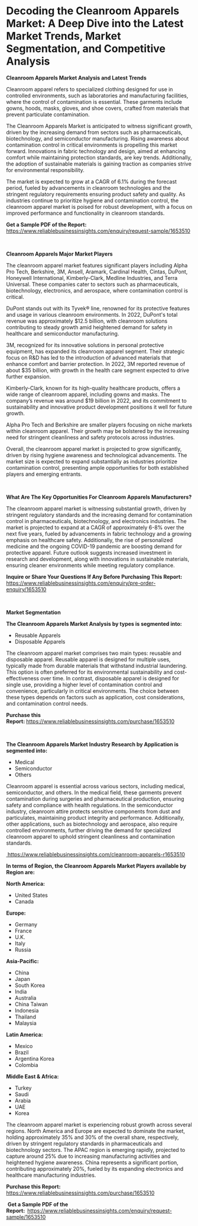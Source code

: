 <p><h1>Decoding the Cleanroom Apparels Market: A Deep Dive into the Latest Market Trends, Market Segmentation, and Competitive Analysis</h1></p><p><strong>Cleanroom Apparels Market Analysis and Latest Trends</strong></p>
<p><p>Cleanroom apparel refers to specialized clothing designed for use in controlled environments, such as laboratories and manufacturing facilities, where the control of contamination is essential. These garments include gowns, hoods, masks, gloves, and shoe covers, crafted from materials that prevent particulate contamination.</p><p>The Cleanroom Apparels Market is anticipated to witness significant growth, driven by the increasing demand from sectors such as pharmaceuticals, biotechnology, and semiconductor manufacturing. Rising awareness about contamination control in critical environments is propelling this market forward. Innovations in fabric technology and design, aimed at enhancing comfort while maintaining protection standards, are key trends. Additionally, the adoption of sustainable materials is gaining traction as companies strive for environmental responsibility.</p><p>The market is expected to grow at a CAGR of 6.1% during the forecast period, fueled by advancements in cleanroom technologies and the stringent regulatory requirements ensuring product safety and quality. As industries continue to prioritize hygiene and contamination control, the cleanroom apparel market is poised for robust development, with a focus on improved performance and functionality in cleanroom standards.</p></p>
<p><strong>Get a Sample PDF of the Report:&nbsp;</strong> <a href="https://www.reliablebusinessinsights.com/enquiry/request-sample/1653510?utm_campaign=3172&utm_medium=2&utm_source=Github&utm_content=ia&utm_term=16042025&utm_id=cleanroom-apparels">https://www.reliablebusinessinsights.com/enquiry/request-sample/1653510</a></p>
<p>&nbsp;</p>
<p><strong>Cleanroom Apparels Major Market Players</strong></p>
<p><p>The cleanroom apparel market features significant players including Alpha Pro Tech, Berkshire, 3M, Ansell, Aramark, Cardinal Health, Cintas, DuPont, Honeywell International, Kimberly-Clark, Medline Industries, and Terra Universal. These companies cater to sectors such as pharmaceuticals, biotechnology, electronics, and aerospace, where contamination control is critical.</p><p>DuPont stands out with its Tyvek® line, renowned for its protective features and usage in various cleanroom environments. In 2022, DuPont's total revenue was approximately $12.5 billion, with cleanroom solutions contributing to steady growth amid heightened demand for safety in healthcare and semiconductor manufacturing.</p><p>3M, recognized for its innovative solutions in personal protective equipment, has expanded its cleanroom apparel segment. Their strategic focus on R&D has led to the introduction of advanced materials that enhance comfort and barrier protection. In 2022, 3M reported revenue of about $35 billion, with growth in the health care segment expected to drive further expansion.</p><p>Kimberly-Clark, known for its high-quality healthcare products, offers a wide range of cleanroom apparel, including gowns and masks. The company’s revenue was around $19 billion in 2022, and its commitment to sustainability and innovative product development positions it well for future growth.</p><p>Alpha Pro Tech and Berkshire are smaller players focusing on niche markets within cleanroom apparel. Their growth may be bolstered by the increasing need for stringent cleanliness and safety protocols across industries.</p><p>Overall, the cleanroom apparel market is projected to grow significantly, driven by rising hygiene awareness and technological advancements. The market size is expected to expand substantially as industries prioritize contamination control, presenting ample opportunities for both established players and emerging entrants.</p></p>
<p>&nbsp;</p>
<p><strong>What Are The Key Opportunities For Cleanroom Apparels Manufacturers?</strong></p>
<p><p>The cleanroom apparel market is witnessing substantial growth, driven by stringent regulatory standards and the increasing demand for contamination control in pharmaceuticals, biotechnology, and electronics industries. The market is projected to expand at a CAGR of approximately 6-8% over the next five years, fueled by advancements in fabric technology and a growing emphasis on healthcare safety. Additionally, the rise of personalized medicine and the ongoing COVID-19 pandemic are boosting demand for protective apparel. Future outlook suggests increased investment in research and development, along with innovations in sustainable materials, ensuring cleaner environments while meeting regulatory compliance.</p></p>
<p><strong>Inquire or Share Your Questions If Any Before Purchasing This Report:</strong> <a href="https://www.reliablebusinessinsights.com/enquiry/pre-order-enquiry/1653510?utm_campaign=3172&utm_medium=2&utm_source=Github&utm_content=ia&utm_term=16042025&utm_id=cleanroom-apparels">https://www.reliablebusinessinsights.com/enquiry/pre-order-enquiry/1653510</a></p>
<p>&nbsp;</p>
<p><strong>Market Segmentation</strong></p>
<p><strong>The Cleanroom Apparels Market Analysis by types is segmented into:</strong></p>
<p><ul><li>Reusable Apparels</li><li>Disposable Apparels</li></ul></p>
<p><p>The cleanroom apparel market comprises two main types: reusable and disposable apparel. Reusable apparel is designed for multiple uses, typically made from durable materials that withstand industrial laundering. This option is often preferred for its environmental sustainability and cost-effectiveness over time. In contrast, disposable apparel is designed for single use, providing a higher level of contamination control and convenience, particularly in critical environments. The choice between these types depends on factors such as application, cost considerations, and contamination control needs.</p></p>
<p><strong>Purchase this Report:&nbsp;</strong><a href="https://www.reliablebusinessinsights.com/purchase/1653510?utm_campaign=3172&utm_medium=2&utm_source=Github&utm_content=ia&utm_term=16042025&utm_id=cleanroom-apparels">https://www.reliablebusinessinsights.com/purchase/1653510</a></p>
<p>&nbsp;</p>
<p><strong>The Cleanroom Apparels Market Industry Research by Application is segmented into:</strong></p>
<p><ul><li>Medical</li><li>Semiconductor</li><li>Others</li></ul></p>
<p><p>Cleanroom apparel is essential across various sectors, including medical, semiconductor, and others. In the medical field, these garments prevent contamination during surgeries and pharmaceutical production, ensuring safety and compliance with health regulations. In the semiconductor industry, cleanroom attire protects sensitive components from dust and particulates, maintaining product integrity and performance. Additionally, other applications, such as biotechnology and aerospace, also require controlled environments, further driving the demand for specialized cleanroom apparel to uphold stringent cleanliness and contamination standards.</p></p>
<p><a href="https://www.reliablebusinessinsights.com/cleanroom-apparels-r1653510?utm_campaign=3172&utm_medium=2&utm_source=Github&utm_content=ia&utm_term=16042025&utm_id=cleanroom-apparels">&nbsp;https://www.reliablebusinessinsights.com/cleanroom-apparels-r1653510</a></p>
<p><strong>In terms of Region, the Cleanroom Apparels Market Players available by Region are:</strong></p>
<p>
    <p> <strong> North America: </strong>
        <ul>
            <li>United States</li>
            <li>Canada</li>
        </ul>
        </p> 
    <p> <strong> Europe: </strong>
        <ul>
            <li>Germany</li>
            <li>France</li>
            <li>U.K.</li>
            <li>Italy</li>
            <li>Russia</li>
        </ul>
        </p> 
    <p> <strong> Asia-Pacific: </strong>
        <ul>
            <li>China</li>
            <li>Japan</li>
            <li>South Korea</li>
            <li>India</li>
            <li>Australia</li>
            <li>China Taiwan</li>
            <li>Indonesia</li>
            <li>Thailand</li>
            <li>Malaysia</li>
        </ul>
        </p> 
    <p> <strong> Latin America: </strong>
        <ul>
            <li>Mexico</li>
            <li>Brazil</li>
            <li>Argentina Korea</li>
            <li>Colombia</li>
        </ul>
        </p> 
    <p> <strong> Middle East & Africa: </strong>
        <ul>
            <li>Turkey</li>
            <li>Saudi</li>
            <li>Arabia</li>
            <li>UAE</li>
            <li>Korea</li>
        </ul>
    </p>
    </p>
<p><p>The cleanroom apparel market is experiencing robust growth across several regions. North America and Europe are expected to dominate the market, holding approximately 35% and 30% of the overall share, respectively, driven by stringent regulatory standards in pharmaceuticals and biotechnology sectors. The APAC region is emerging rapidly, projected to capture around 25% due to increasing manufacturing activities and heightened hygiene awareness. China represents a significant portion, contributing approximately 20%, fueled by its expanding electronics and healthcare manufacturing industries.</p></p>
<p><strong>Purchase this Report: </strong><a href="https://www.reliablebusinessinsights.com/purchase/1653510?utm_campaign=3172&utm_medium=2&utm_source=Github&utm_content=ia&utm_term=16042025&utm_id=cleanroom-apparels">https://www.reliablebusinessinsights.com/purchase/1653510</a></p>
<p>&nbsp;<strong>Get a Sample PDF of the Report:&nbsp;&nbsp;</strong><a href="https://www.reliablebusinessinsights.com/enquiry/request-sample/1653510?utm_campaign=3172&utm_medium=2&utm_source=Github&utm_content=ia&utm_term=16042025&utm_id=cleanroom-apparels">https://www.reliablebusinessinsights.com/enquiry/request-sample/1653510</a></p>
<p><strong></strong></p>
<p><p></p><p></p><p></p></p>